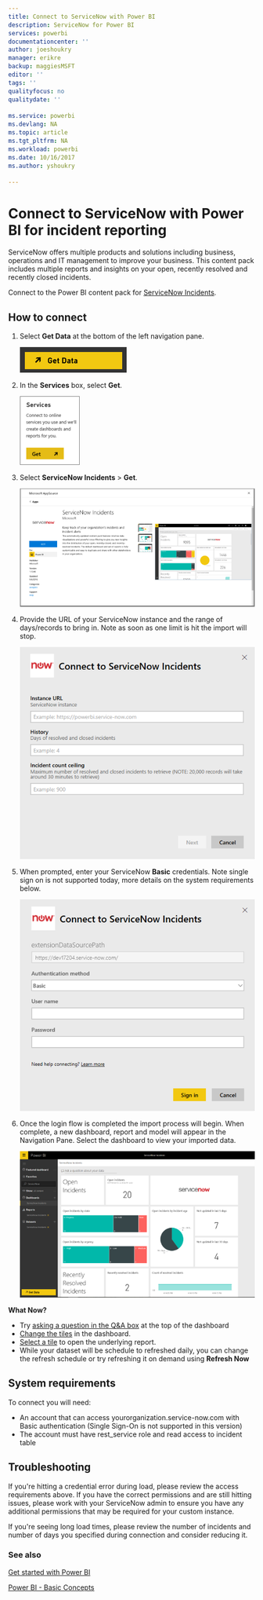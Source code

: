 ```yaml
---
title: Connect to ServiceNow with Power BI
description: ServiceNow for Power BI
services: powerbi
documentationcenter: ''
author: joeshoukry
manager: erikre
backup: maggiesMSFT
editor: ''
tags: ''
qualityfocus: no
qualitydate: ''

ms.service: powerbi
ms.devlang: NA
ms.topic: article
ms.tgt_pltfrm: NA
ms.workload: powerbi
ms.date: 10/16/2017
ms.author: yshoukry

---
```

# Connect to ServiceNow with Power BI for incident reporting
ServiceNow offers multiple products and solutions including business, operations and IT management to improve your business. This content pack includes multiple reports and insights on your open, recently resolved and recently closed incidents.  

Connect to the Power BI content pack for [ServiceNow Incidents](https://app.powerbi.com/getdata/services/servicenow).

## How to connect
1. Select **Get Data** at the bottom of the left navigation pane.
   
   ![](media/powerbi-content-pack-servicenow/PBI_GetData.png) 
2. In the **Services** box, select **Get**.
   
   ![](media/powerbi-content-pack-servicenow/PBI_GetServices.png) 
3. Select **ServiceNow Incidents** \> **Get**.
   
   ![](media/powerbi-content-pack-servicenow/connect.png)
4. Provide the URL of your ServiceNow instance and the range of days/records to bring in. Note as soon as one limit is hit the import will stop.
   
   ![](media/powerbi-content-pack-servicenow/params.png)
5. When prompted, enter your ServiceNow **Basic** credentials. Note single sign on is not supported today, more details on the system requirements below.
   
   ![](media/powerbi-content-pack-servicenow/creds.png)
6. Once the login flow is completed the import process will begin. When complete, a new dashboard, report and model will appear in the Navigation Pane. Select the dashboard to view your imported data.
   
    ![](media/powerbi-content-pack-servicenow/dashboard.png)

**What Now?**

* Try [asking a question in the Q&A box](powerbi-service-q-and-a.md) at the top of the dashboard
* [Change the tiles](service-dashboard-edit-tile.md) in the dashboard.
* [Select a tile](service-dashboard-tiles.md) to open the underlying report.
* While your dataset will be schedule to refreshed daily, you can change the refresh schedule or try refreshing it on demand using **Refresh Now**

## System requirements
To connect you will need:  

* An account that can access yourorganization.service-now.com with Basic authentication (Single Sign-On is not supported in this version)  
* The account must have rest_service role and read access to incident table  

## Troubleshooting
If you're hitting a credential error during load, please review the access requirements above. If you have the correct permissions and are still hitting issues, please work with your ServiceNow admin to ensure you have any additional permissions that may be required for your custom instance.

If you're seeing long load times, please review the number of incidents and number of days you specified during connection and consider reducing it.

### See also
[Get started with Power BI](service-get-started.md)

[Power BI - Basic Concepts](service-basic-concepts.md)

